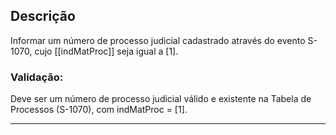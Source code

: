## Descrição
Informar um número de processo judicial cadastrado através do evento S-1070, cujo [[indMatProc]] seja igual a [1].
### Validação: 
Deve ser um número de processo judicial válido e existente na Tabela de Processos (S-1070), com indMatProc = [1].

---

